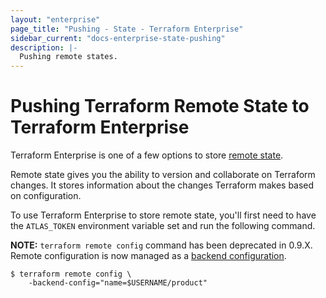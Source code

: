 ```yaml
---
layout: "enterprise"
page_title: "Pushing - State - Terraform Enterprise"
sidebar_current: "docs-enterprise-state-pushing"
description: |-
  Pushing remote states.
---
```


# Pushing Terraform Remote State to Terraform Enterprise

Terraform Enterprise is one of a few options to store [remote state](docs/enterprise/state).

Remote state gives you the ability to version and collaborate on Terraform
changes. It stores information about the changes Terraform makes based on
configuration.

To use Terraform Enterprise to store remote state, you'll first need to have the
`ATLAS_TOKEN` environment variable set and run the following command.

**NOTE:** `terraform remote config` command has been deprecated in 0.9.X. Remote configuration is now managed as a [backend configuration](docs/backends/config.html).

```shell
$ terraform remote config \
    -backend-config="name=$USERNAME/product"
```